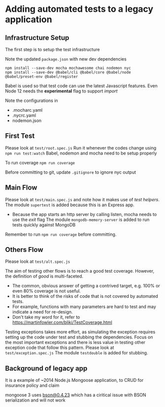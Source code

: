 # Adding automated tests to a legacy application

## Infrastructure Setup
The first step is to setup the test infrastructure 

Note the updated `package.json` with new dev dependencies
```
npm install --save-dev mocha mochawesome chai nodemon nyc
npm install --save-dev @babel/cli @babel/core @babel/node @babel/preset-env @babel/register
```
Babel is used so that test code can use the latest Javascript features.  Even Node 12 needs the **experimental** flag to support *import*

Note the configurations in 
* .mocharc.yaml
* .nycrc.yaml
* nodemon.json

## First Test
Please look at `test/root.spec.js`
Run it whenever the codes change using 
`npm run test:watch`
Babel, nodemon and mocha need to be setup properly

To run coverage
`npm run coverage`

Before committing to git, update `.gitignore` to ignore nyc output

## Main Flow
Please look at `test/main.spec.js` and note how it makes use of _test helpers_.  
The module `supertest` is added because this is an Express app.
- Because the app starts an http server by calling listen, mocha needs to use the _exit_ flag
The module `mongodb-memory-server` is added to run tests quickly against MongoDB  

Remember to run `npm run coverage` before committing. 



## Others Flow
Please look at `test/alt.spec.js` 

The aim of testing other flows is to reach a good test coverage.  However, the definition of _good_ is multi-faceted.
* The common, obvious answer of getting a contrived target, e.g. 100% or even 80% coverage is not useful.
* It is better to think of the risks of code that is not covered by automated tests.  
* For example, functions with many parameters are hard to test and may indicate a need for re-design.  
* Don't take my word for it, refer to https://martinfowler.com/bliki/TestCoverage.html

Testing exceptions takes more effort, as simulating the exception requires setting up the code under test and stubbing the dependencies.  Focus on the most important exceptions and there is less value in testing other exception code that follow this pattern.
Please look at `test/exception.spec.js`
The module `testdouble` is added for stubbing.

## Background of legacy app ##
It is a example of ~2014 Node.js Mongoose application, to CRUD for insurance policy and claim 

mongoose 3 uses bson@0.4.23 which has a ciritical issue with BSON serialization and will not work

